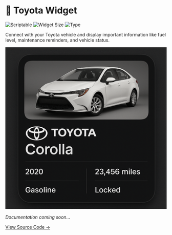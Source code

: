 # 🚗 Toyota Widget

![Scriptable](https://img.shields.io/badge/Scriptable-Compatible-purple)
![Widget Size](https://img.shields.io/badge/Supports-Medium-blue)
![Type](https://img.shields.io/badge/Type-Vehicle%20Info-red)

Connect with your Toyota vehicle and display important information like fuel level, maintenance reminders, and vehicle status.

![Toyota Widget Preview](https://raw.githubusercontent.com/rushhiii/Scriptable-IOSWidgets/main/.src/toyota/toyota_l.png)

*Documentation coming soon...*

[View Source Code →](https://github.com/rushhiii/Scriptable-IOSWidgets/blob/main/Toyota%20Widget/MyToyota.js)
